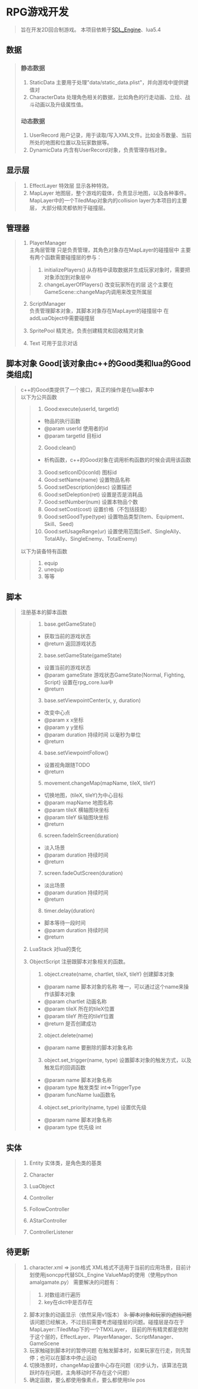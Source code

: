 # RPG游戏开发

>旨在开发2D回合制游戏。
>本项目依赖于[SDL_Engine](https://github.com/sky94520/SDL_Engine)、lua5.4

## 数据
>### 静态数据
>1. StaticData 
>主要用于处理"data/static_data.plist"，并向游戏中提供键值对
>2. CharacterData
>处理角色相关的数据，比如角色的行走动画、立绘、战斗动画以及升级属性值。
>### 动态数据
>1. UserRecord
> 用户记录，用于读取/写入XML文件。比如金币数量、当前所处的地图和位置以及玩家数据等。
>2. DynamicData
>内含有UserRecord对象，负责管理存档对象。
## 显示层
>1. EffectLayer
>特效层 显示各种特效。
>2. MapLayer
>地图层，整个游戏的载体，负责显示地图，以及各种事件。
>MapLayer中的一个TiledMap对象内的collision layer为本项目的主要层，
>大部分精灵都依附于碰撞层。
## 管理器
>1. PlayerManager  
>主角层管理 只是负责管理，其角色对象存在MapLayer的碰撞层中
>主要有两个函数需要碰撞层的参与：
>>1. initializePlayers() 从存档中读取数据并生成玩家对象时，需要把对象添加到对象层中
>>2. changeLayerOfPlayers() 改变玩家所在的层 这个主要在GameScene::changeMap内调用来改变所属层
>
>2. ScriptManager  
> 负责管理脚本对象，其脚本对象存在MapLayer的碰撞层中
> 在addLuaObject中需要碰撞层
>
>5. SpritePool
>精灵池，负责创建精灵和回收精灵对象
>6. Text
>可用于显示对话
## 脚本对象 Good[该对象由c++的Good类和lua的Good类组成]
>c++的Good类提供了一个接口，真正的操作是在lua脚本中  
以下为公共函数
>>1. Good:execute(userId, targetId)
>>- 物品的执行函数
>>- @param userId 使用者的id
>>- @param targetId 目标id
>>2. Good:clean()
>>- 析构函数，c++的Good对象在调用析构函数的时候会调用该函数
>>3. Good:setIconID(iconId) 图标id
>>4. Good:setName(name) 设置物品名称
>>5. Good:setDescription(desc) 设置描述
>>6. Good:setDeleption(ret) 设置是否是消耗品
>>7. Good:setNumber(num) 设置本物品个数
>>8. Good:setCost(cost) 设置价格（不包括技能）
>>9. Good:setGoodType(type) 设置物品类型(Item、Equipment、Skill、Seed)
>>10. Good:setUsageRange(ur) 设置使用范围(Self、SingleAlly、TotalAlly、SingleEnemy、TotalEnemy)
>  
>以下为装备特有函数
>>1. equip
>>2. unequip
>>3. 等等
## 脚本
>注册基本的脚本函数
>
>>1. base.getGameState()
>>- 获取当前的游戏状态
>>- @return 返回游戏状态
>>
>>2. base.setGameState(gameState)
>>- 设置当前的游戏状态
>>- @param gameState 游戏状态GameState{Normal, Fighting, Script} 设置在rpg_core.lua中
>>- @return
>>
>>3. base.setViewpointCenter(x, y, duration)
>>- 改变中心点
>>- @param x x坐标
>>- @param y y坐标
>>- @param duration 持续时间 以毫秒为单位
>>- @return
>>
>>4. base.setViewpointFollow()
>>- 设置视角跟随TODO
>>- @return
>>
>>5. movement.changeMap(mapName, tileX, tileY)
>>- 切换地图，(tileX, tileY)为中心目标
>>- @param mapName 地图名称
>>- @param tileX 横轴图块坐标
>>- @param tileY 纵轴图块坐标
>>- @return
>>
>>6. screen.fadeInScreen(duration)
>>- 淡入场景
>>- @param duration 持续时间
>>- @return
>>
>>7. screen.fadeOutScreen(duration)
>>- 淡出场景
>>- @param duration 持续时间
>>- @return
>>
>>8. timer.delay(duration)
>>- 脚本等待一段时间
>>- @param duration 持续时间
>>- @return
>
>2. LuaStack
>对lua的类化
>
>3. ObjectScript
>注册跟脚本对象相关的函数。
>
>>1. object.create(name, chartlet, tileX, tileY)
>>创建脚本对象
>>- @param name 脚本对象的名称 唯一，可以通过这个name来操作该脚本对象
>>- @param chartlet 动画名称
>>- @param tileX 所在的tileX位置
>>- @param tileY 所在的tileY位置
>>- @return 是否创建成功
>>
>>2. object.delete(name)
>>- @param name 要删除的脚本对象名称
>>
>>3. object.set_trigger(name, type)
>>设置脚本对象的触发方式，以及触发后的回调函数
>>- @param name 脚本对象名称
>>- @param type 触发类型 int=>TriggerType
>>- @param funcName lua函数名
>>
>>4. object.set_priority(name, type)
>>设置优先级
>>- @param name 脚本对象名称
>>- @param type 优先级 int
## 实体
>1. Entity 实体类，是角色类的基类
>2. Character
>3. LuaObject
>
>4. Controller
>5. FollowController
>6. AStarController
>7. ControllerListener

## 待更新
>1. character.xml => json格式
>XML格式不适用于当前的应用场景，目前计划使用jsoncpp代替SDL_Engine ValueMap的使用（使用python amalgamate.py）
>需要解决的问题有：
>>1. 对数组进行遍历
>>2. key在dict中是否存在
>2. 脚本对象的动画显示（依然采用v1版本）
>~~3. 脚本对象和玩家的遮挡问题~~
>该问题已经解决，不过目前需要考虑碰撞层的问题。碰撞层是存在于MapLayer::TiledMap下的一个TMXLayer，
>目前的所有精灵都是依附于这个层的，EffectLayer、PlayerManager、ScriptManager、GameScene
>4. 玩家触碰到脚本时的暂停问题 在触发脚本时，如果玩家在行走，则先暂停；也可以在脚本中停止运动
>5. 切换场景时，changeMap设置中心存在问题（初步认为，该算法在跳跃时存在问题，主角移动时不存在这个问题）
>6. 确定函数，要么都使用像素点，要么都使用tile pos
